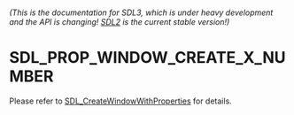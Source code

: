 ###### (This is the documentation for SDL3, which is under heavy development and the API is changing! [SDL2](https://wiki.libsdl.org/SDL2/) is the current stable version!)
# SDL_PROP_WINDOW_CREATE_X_NUMBER

Please refer to [SDL_CreateWindowWithProperties](SDL_CreateWindowWithProperties) for details.


